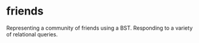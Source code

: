 # friends
Representing a community of friends using a BST. Responding to a variety of relational queries. 
